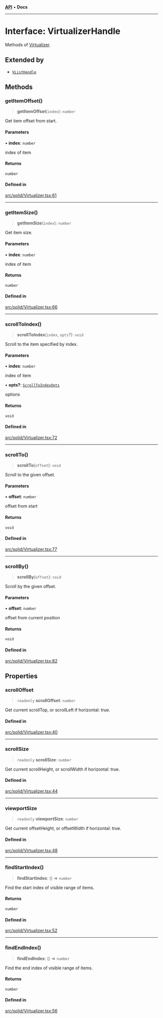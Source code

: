 [**API**](../../API.md) • **Docs**

***

# Interface: VirtualizerHandle

Methods of [Virtualizer](../functions/Virtualizer.md).

## Extended by

- [`VListHandle`](VListHandle.md)

## Methods

### getItemOffset()

> **getItemOffset**(`index`): `number`

Get item offset from start.

#### Parameters

• **index**: `number`

index of item

#### Returns

`number`

#### Defined in

[src/solid/Virtualizer.tsx:61](https://github.com/inokawa/virtua/blob/cde6b757a74b1e8c69e920fc596425ef39738abf/src/solid/Virtualizer.tsx#L61)

***

### getItemSize()

> **getItemSize**(`index`): `number`

Get item size.

#### Parameters

• **index**: `number`

index of item

#### Returns

`number`

#### Defined in

[src/solid/Virtualizer.tsx:66](https://github.com/inokawa/virtua/blob/cde6b757a74b1e8c69e920fc596425ef39738abf/src/solid/Virtualizer.tsx#L66)

***

### scrollToIndex()

> **scrollToIndex**(`index`, `opts`?): `void`

Scroll to the item specified by index.

#### Parameters

• **index**: `number`

index of item

• **opts?**: [`ScrollToIndexOpts`](../../react/interfaces/ScrollToIndexOpts.md)

options

#### Returns

`void`

#### Defined in

[src/solid/Virtualizer.tsx:72](https://github.com/inokawa/virtua/blob/cde6b757a74b1e8c69e920fc596425ef39738abf/src/solid/Virtualizer.tsx#L72)

***

### scrollTo()

> **scrollTo**(`offset`): `void`

Scroll to the given offset.

#### Parameters

• **offset**: `number`

offset from start

#### Returns

`void`

#### Defined in

[src/solid/Virtualizer.tsx:77](https://github.com/inokawa/virtua/blob/cde6b757a74b1e8c69e920fc596425ef39738abf/src/solid/Virtualizer.tsx#L77)

***

### scrollBy()

> **scrollBy**(`offset`): `void`

Scroll by the given offset.

#### Parameters

• **offset**: `number`

offset from current position

#### Returns

`void`

#### Defined in

[src/solid/Virtualizer.tsx:82](https://github.com/inokawa/virtua/blob/cde6b757a74b1e8c69e920fc596425ef39738abf/src/solid/Virtualizer.tsx#L82)

## Properties

### scrollOffset

> `readonly` **scrollOffset**: `number`

Get current scrollTop, or scrollLeft if horizontal: true.

#### Defined in

[src/solid/Virtualizer.tsx:40](https://github.com/inokawa/virtua/blob/cde6b757a74b1e8c69e920fc596425ef39738abf/src/solid/Virtualizer.tsx#L40)

***

### scrollSize

> `readonly` **scrollSize**: `number`

Get current scrollHeight, or scrollWidth if horizontal: true.

#### Defined in

[src/solid/Virtualizer.tsx:44](https://github.com/inokawa/virtua/blob/cde6b757a74b1e8c69e920fc596425ef39738abf/src/solid/Virtualizer.tsx#L44)

***

### viewportSize

> `readonly` **viewportSize**: `number`

Get current offsetHeight, or offsetWidth if horizontal: true.

#### Defined in

[src/solid/Virtualizer.tsx:48](https://github.com/inokawa/virtua/blob/cde6b757a74b1e8c69e920fc596425ef39738abf/src/solid/Virtualizer.tsx#L48)

***

### findStartIndex()

> **findStartIndex**: () => `number`

Find the start index of visible range of items.

#### Returns

`number`

#### Defined in

[src/solid/Virtualizer.tsx:52](https://github.com/inokawa/virtua/blob/cde6b757a74b1e8c69e920fc596425ef39738abf/src/solid/Virtualizer.tsx#L52)

***

### findEndIndex()

> **findEndIndex**: () => `number`

Find the end index of visible range of items.

#### Returns

`number`

#### Defined in

[src/solid/Virtualizer.tsx:56](https://github.com/inokawa/virtua/blob/cde6b757a74b1e8c69e920fc596425ef39738abf/src/solid/Virtualizer.tsx#L56)
